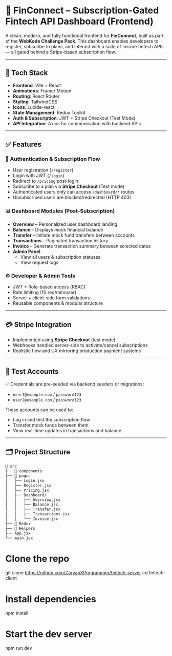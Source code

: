 # 🚀 FinConnect – Subscription-Gated Fintech API Dashboard (Frontend)

A clean, modern, and fully functional frontend for **FinConnect**, built as part of the **WebKode Challenge Pack**. This dashboard enables developers to register, subscribe to plans, and interact with a suite of secure fintech APIs — all gated behind a Stripe-based subscription flow.

---

## 🔧 Tech Stack

- **Frontend**: Vite + React
- **Animations**: Framer Motion
- **Routing**: React Router
- **Styling**: TailwindCSS
- **Icons**: Lucide-react
- **State Management**: Redux Toolkit
- **Auth & Subscription**: JWT + Stripe Checkout (Test Mode)
- **API Integration**: Axios for communication with backend APIs

---

## ✅ Features

### 🔐 Authentication & Subscription Flow

- User registration (`/register`)
- Login with JWT (`/login`)
- Redirect to `/pricing` post-login
- Subscribe to a plan via **Stripe Checkout** (Test mode)
- Authenticated users only can access `/dashboard/*` routes
- Unsubscribed users are blocked/redirected (HTTP 403)

### 📊 Dashboard Modules (Post-Subscription)

- **Overview** – Personalized user dashboard landing
- **Balance** – Displays mock financial balance
- **Transfer** – Initiate mock fund transfers between accounts
- **Transactions** – Paginated transaction history
- **Invoice** – Generate transaction summary between selected dates
- **Admin Panel**
  - View all users & subscription statuses
  - View request logs

### ⚙️ Developer & Admin Tools

- JWT + Role-based access (RBAC)
- Rate limiting (10 req/min/user)
- Server + client-side form validations
- Reusable components & modular structure

---

## 💳 Stripe Integration

- Implemented using **Stripe Checkout** (test mode)
- Webhooks handled server-side to activate/cancel subscriptions
- Realistic flow and UX mirroring production payment systems

---

## 🧪 Test Accounts

✅ Credentials are pre-seeded via backend seeders or migrations:

- `user1@example.com` / `password123`
- `user2@example.com` / `password123`

These accounts can be used to:

- Log in and test the subscription flow
- Transfer mock funds between them
- View real-time updates in transactions and balance

---

## 🗂 Project Structure

```bash
📁 src
├── 📁 components
├── 📁 pages
│   ├── Login.jsx
│   ├── Register.jsx
│   ├── Pricing.jsx
│   ├── Dashboard/
│   │   ├── Overview.jsx
│   │   ├── Balance.jsx
│   │   ├── Transfer.jsx
│   │   ├── Transactions.jsx
│   │   └── Invoice.jsx
├── 📁 Redux
├── 📁 Helpers
├── App.jsx
└── main.jsx
```

# Clone the repo
git clone https://github.com/ZaryabXProgrammer/fintech-server
cd fintech-client

# Install dependencies
npm install

# Start the dev server
npm run dev


